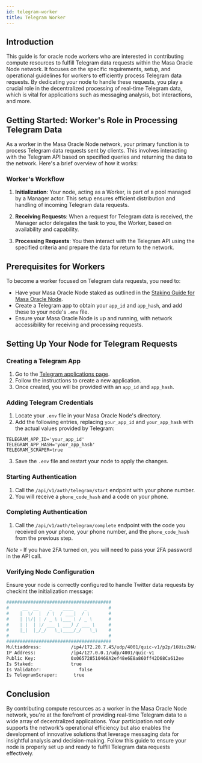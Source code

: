 ```yaml
---
id: telegram-worker
title: Telegram Worker
---
```


## Introduction

This guide is for oracle node workers who are interested in contributing compute resources to fulfill Telegram data requests within the Masa Oracle Node network. It focuses on the specific requirements, setup, and operational guidelines for workers to efficiently process Telegram data requests. By dedicating your node to handle these requests, you play a crucial role in the decentralized processing of real-time Telegram data, which is vital for applications such as messaging analysis, bot interactions, and more.

## Getting Started: Worker's Role in Processing Telegram Data

As a worker in the Masa Oracle Node network, your primary function is to process Telegram data requests sent by clients. This involves interacting with the Telegram API based on specified queries and returning the data to the network. Here's a brief overview of how it works:

### Worker's Workflow

1. **Initialization**: Your node, acting as a Worker, is part of a pool managed by a Manager actor. This setup ensures efficient distribution and handling of incoming Telegram data requests.

2. **Receiving Requests**: When a request for Telegram data is received, the Manager actor delegates the task to you, the Worker, based on availability and capability.

3. **Processing Requests**: You then interact with the Telegram API using the specified criteria and prepare the data for return to the network.

## Prerequisites for Workers

To become a worker focused on Telegram data requests, you need to:

- Have your Masa Oracle Node staked as outlined in the [Staking Guide for Masa Oracle Node](staking-guide.md).
- Create a Telegram app to obtain your `app_id` and `app_hash`, and add these to your node's `.env` file.
- Ensure your Masa Oracle Node is up and running, with network accessibility for receiving and processing requests.

## Setting Up Your Node for Telegram Requests

### Creating a Telegram App

1. Go to the [Telegram applications page](https://my.telegram.org/auth).
2. Follow the instructions to create a new application.
3. Once created, you will be provided with an `app_id` and `app_hash`.

### Adding Telegram Credentials

1. Locate your `.env` file in your Masa Oracle Node's directory.
2. Add the following entries, replacing `your_app_id` and `your_app_hash` with the actual values provided by Telegram:

```shell
TELEGRAM_APP_ID='your_app_id'
TELEGRAM_APP_HASH='your_app_hash'
TELEGRAM_SCRAPER=true
```


3. Save the `.env` file and restart your node to apply the changes.

### Starting Authentication

1. Call the `/api/v1/auth/telegram/start` endpoint with your phone number.
2. You will receive a `phone_code_hash` and a code on your phone.

### Completing Authentication

1. Call the `/api/v1/auth/telegram/complete` endpoint with the code you received on your phone, your phone number, and the `phone_code_hash` from the previous step.

*Note* - If you have 2FA turned on, you will need to pass your 2FA password in the API call.

### Verifying Node Configuration

Ensure your node is correctly configured to handle Twitter data requests by checkint the initialization message:

```bash
#######################################
#     __  __    _    ____    _        #
#    |  \/  |  / \  / ___|  / \       #
#    | |\/| | / _ \ \___ \ / _ \      #
#    | |  | |/ ___ \ ___) / ___ \     #
#    |_|  |_/_/   \_\____/_/   \_\    #
#                                     #
#######################################
Multiaddress:           /ip4/172.20.7.45/udp/4001/quic-v1/p2p/16Uiu2HAm28dTN2WVWD2y2bjzwPdym59XASDfQsSktCtejtNR9Vox
IP Address:             /ip4/127.0.0.1/udp/4001/quic-v1
Public Key:             0x065728510468A2ef48e6E8a860ff42D68Ca612ee
Is Staked:              true
Is Validator:              false
Is TelegramScraper:      true
```

## Conclusion

By contributing compute resources as a worker in the Masa Oracle Node network, you're at the forefront of providing real-time Telegram data to a wide array of decentralized applications. Your participation not only supports the network's operational efficiency but also enables the development of innovative solutions that leverage messaging data for insightful analysis and decision-making. Follow this guide to ensure your node is properly set up and ready to fulfill Telegram data requests effectively.

